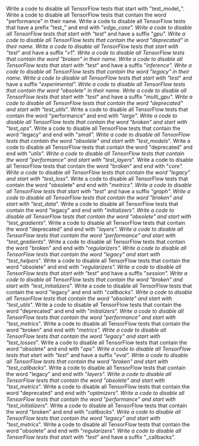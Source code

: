 Write a code to disable all TensorFlow tests that start with "test_model_".
Write a code to disable all TensorFlow tests that contain the word "performance" in their name.
Write a code to disable all TensorFlow tests that have a prefix "test_" and end with "_edge_case".
Write a code to disable all TensorFlow tests that start with "test_" and have a suffix "_gpu".
Write a code to disable all TensorFlow tests that contain the word "deprecated" in their name.
Write a code to disable all TensorFlow tests that start with "test_" and have a suffix "_v1".
Write a code to disable all TensorFlow tests that contain the word "broken" in their name.
Write a code to disable all TensorFlow tests that start with "test_" and have a suffix "_inference".
Write a code to disable all TensorFlow tests that contain the word "legacy" in their name.
Write a code to disable all TensorFlow tests that start with "test_" and have a suffix "_experimental".
Write a code to disable all TensorFlow tests that contain the word "obsolete" in their name.
Write a code to disable all TensorFlow tests that start with "test_" and have a suffix "_multi_gpu".
Write a code to disable all TensorFlow tests that contain the word "deprecated" and start with "test_utils_".
Write a code to disable all TensorFlow tests that contain the word "performance" and end with "_large".
Write a code to disable all TensorFlow tests that contain the word "broken" and start with "test_ops_".
Write a code to disable all TensorFlow tests that contain the word "legacy" and end with "_small".
Write a code to disable all TensorFlow tests that contain the word "obsolete" and start with "test_models_".
Write a code to disable all TensorFlow tests that contain the word "deprecated" and end with "_utils".
Write a code to disable all TensorFlow tests that contain the word "performance" and start with "test_layers_".
Write a code to disable all TensorFlow tests that contain the word "broken" and end with "_core".
Write a code to disable all TensorFlow tests that contain the word "legacy" and start with "test_loss_".
Write a code to disable all TensorFlow tests that contain the word "obsolete" and end with "_metrics".
Write a code to disable all TensorFlow tests that start with "test_" and have a suffix "_graph".
Write a code to disable all TensorFlow tests that contain the word "broken" and start with "test_data_".
Write a code to disable all TensorFlow tests that contain the word "legacy" and end with "_initializers".
Write a code to disable all TensorFlow tests that contain the word "obsolete" and start with "test_gradients_".
Write a code to disable all TensorFlow tests that contain the word "deprecated" and end with "_layers".
Write a code to disable all TensorFlow tests that contain the word "performance" and start with "test_gradients_".
Write a code to disable all TensorFlow tests that contain the word "broken" and end with "_regularizers".
Write a code to disable all TensorFlow tests that contain the word "legacy" and start with "test_helpers_".
Write a code to disable all TensorFlow tests that contain the word "obsolete" and end with "_regularizers".
Write a code to disable all TensorFlow tests that start with "test_" and have a suffix "_session".
Write a code to disable all TensorFlow tests that contain the word "broken" and start with "test_initializers_".
Write a code to disable all TensorFlow tests that contain the word "legacy" and end with "_callbacks".
Write a code to disable all TensorFlow tests that contain the word "obsolete" and start with "test_utils_".
Write a code to disable all TensorFlow tests that contain the word "deprecated" and end with "_initializers".
Write a code to disable all TensorFlow tests that contain the word "performance" and start with "test_metrics_".
Write a code to disable all TensorFlow tests that contain the word "broken" and end with "_metrics".
Write a code to disable all TensorFlow tests that contain the word "legacy" and start with "test_losses_".
Write a code to disable all TensorFlow tests that contain the word "obsolete" and end with "_ops".
Write a code to disable all TensorFlow tests that start with "test_" and have a suffix "_eval".
Write a code to disable all TensorFlow tests that contain the word "broken" and start with "test_callbacks_".
Write a code to disable all TensorFlow tests that contain the word "legacy" and end with "_layers".
Write a code to disable all TensorFlow tests that contain the word "obsolete" and start with "test_metrics_".
Write a code to disable all TensorFlow tests that contain the word "deprecated" and end with "_optimizers".
Write a code to disable all TensorFlow tests that contain the word "performance" and start with "test_initializers_".
Write a code to disable all TensorFlow tests that contain the word "broken" and end with "_callbacks".
Write a code to disable all TensorFlow tests that contain the word "legacy" and start with "test_metrics_".
Write a code to disable all TensorFlow tests that contain the word "obsolete" and end with "_regularizers".
Write a code to disable all TensorFlow tests that start with "test_" and have a suffix "_callbacks".